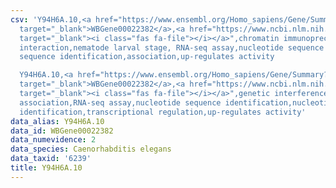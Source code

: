 ```yaml
---
csv: 'Y94H6A.10,<a href="https://www.ensembl.org/Homo_sapiens/Gene/Summary?db=core;g=WBGene00022382"
  target="_blank">WBGene00022382</a>,<a href="https://www.ncbi.nlm.nih.gov/pubmed/27688402"
  target="_blank"><i class="fas fa-file"></i></a>",chromatin immunoprecipitation assay,direct
  interaction,nematode larval stage, RNA-seq assay,nucleotide sequence identification,nucleotide
  sequence identification,association,up-regulates activity

  Y94H6A.10,<a href="https://www.ensembl.org/Homo_sapiens/Gene/Summary?db=core;g=WBGene00022382"
  target="_blank">WBGene00022382</a>,<a href="https://www.ncbi.nlm.nih.gov/pubmed/27496166"
  target="_blank"><i class="fas fa-file"></i></a>",genetic interference,functional
  association,RNA-seq assay,nucleotide sequence identification,nucleotide sequence
  identification,transcriptional regulation,up-regulates activity'
data_alias: Y94H6A.10
data_id: WBGene00022382
data_numevidence: 2
data_species: Caenorhabditis elegans
data_taxid: '6239'
title: Y94H6A.10
---
```


